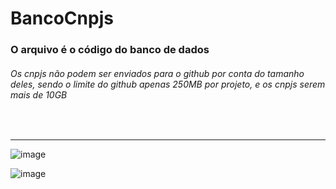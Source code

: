 
<h1> BancoCnpjs </h1>
<h3>O arquivo é o código do banco de dados
<h6>Os cnpjs não podem ser enviados para o github por conta do tamanho deles, sendo o limite do github apenas 250MB por projeto, e os cnpjs serem mais de 10GB</h6>
</h3>
<br>
<hr>

![image](https://github.com/stevammm/BancoCnpjs/assets/129697376/724bbd7b-752d-4998-98b5-13759e2195e5)

![image](https://github.com/stevammm/BancoCnpjs/assets/129697376/314e56e1-977a-4beb-be00-f4783ef12d83)

